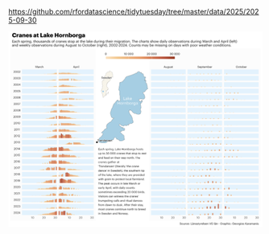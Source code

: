 https://github.com/rfordatascience/tidytuesday/tree/master/data/2025/2025-09-30

![](plots/cranes.png)
